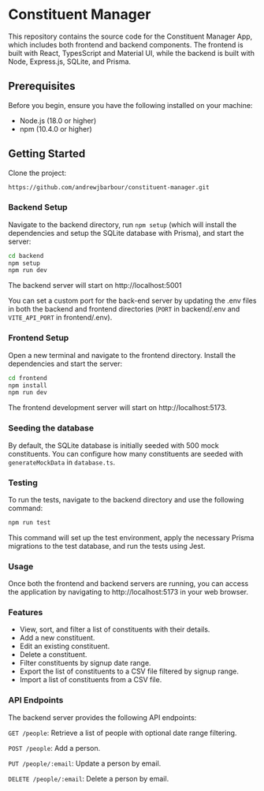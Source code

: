 # Constituent Manager

This repository contains the source code for the Constituent Manager App, which includes both frontend and backend components. The frontend is built with React, TypesScript and Material UI, while the backend is built with Node, Express.js, SQLite, and Prisma.

## Prerequisites

Before you begin, ensure you have the following installed on your machine:

- Node.js (18.0 or higher)
- npm (10.4.0 or higher)

## Getting Started

Clone the project:

```sh
https://github.com/andrewjbarbour/constituent-manager.git
```

### Backend Setup

Navigate to the backend directory, run `npm setup` (which will install the dependencies and setup the SQLite database with Prisma), and start the server:

```sh
cd backend
npm setup
npm run dev
```

The backend server will start on http://localhost:5001

You can set a custom port for the back-end server by updating the .env files in both the backend and frontend directories (`PORT` in backend/.env and `VITE_API_PORT` in frontend/.env).

### Frontend Setup

Open a new terminal and navigate to the frontend directory. Install the dependencies and start the server:

```sh
cd frontend
npm install
npm run dev
```

The frontend development server will start on http://localhost:5173.

### Seeding the database

By default, the SQLite database is initially seeded with 500 mock constituents. You can configure how many constituents are seeded with `generateMockData` in `database.ts`.

### Testing

To run the tests, navigate to the backend directory and use the following command:

```sh
npm run test
```

This command will set up the test environment, apply the necessary Prisma migrations to the test database, and run the tests using Jest.

### Usage

Once both the frontend and backend servers are running, you can access the application by navigating to http://localhost:5173 in your web browser.

### Features

- View, sort, and filter a list of constituents with their details.
- Add a new constituent.
- Edit an existing constituent.
- Delete a constituent.
- Filter constituents by signup date range.
- Export the list of constituents to a CSV file filtered by signup range.
- Import a list of constituents from a CSV file.

### API Endpoints

The backend server provides the following API endpoints:

`GET /people`: Retrieve a list of people with optional date range filtering.

`POST /people`: Add a person.

`PUT /people/:email`: Update a person by email.

`DELETE /people/:email`: Delete a person by email.
